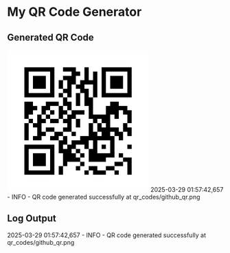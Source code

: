 # My QR Code Generator

## Generated QR Code
![QR Code](qr_codes/github_qr.png)
2025-03-29 01:57:42,657 - INFO - QR code generated successfully at qr_codes/github_qr.png   

## Log Output
2025-03-29 01:57:42,657 - INFO - QR code generated successfully at qr_codes/github_qr.png   